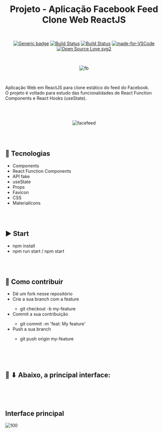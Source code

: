<div align="center"> 

# Projeto - Aplicação Facebook Feed Clone Web ReactJS

</div>

<br>

<div align="center">

[![Generic badge](https://img.shields.io/badge/Made%20by-Renan%20Borba-purple.svg)](https://shields.io/) [![Build Status](https://img.shields.io/github/stars/RenanBorba/react-web-facebook-feed.svg)](https://github.com/RenanBorba/react-web-facebook-feed) [![Build Status](https://img.shields.io/github/forks/RenanBorba/react-web-facebook-feed.svg)](https://github.com/RenanBorba/react-web-facebook-feed) [![made-for-VSCode](https://img.shields.io/badge/Made%20for-VSCode-1f425f.svg)](https://code.visualstudio.com/) [![Open Source Love svg2](https://badges.frapsoft.com/os/v2/open-source.svg?v=103)](https://github.com/ellerbrock/open-source-badges/)

<br>

![fb](https://user-images.githubusercontent.com/48495838/84807664-f61dc200-afdd-11ea-8d8a-f98ec1bc7366.png)

</div>

<br>

Aplicação Web em ReactJS para clone estático do feed do Facebook.<br>
O projeto é voltado para estudo das funcionalidades de React Function Components e React Hooks (useState).

<br><br>

<div align="center">
  
![facefeed](https://user-images.githubusercontent.com/48495838/84701933-39b7f380-af2c-11ea-869e-b17dc12fa104.png)

</div>

<br><br>

## :rocket: Tecnologias
<ul>
  <li>Components</li>
  <li>React Function Components</li>
  <li>API fake</li>
  <li>useState</li>
  <li>Props</li>
  <li>Favicon</li>
  <li>CSS</li>
  <li>MaterialIcons</li>
</ul>

<br><br>

## :arrow_forward: Start
<ul>
  <li>npm install</li>
  <li>npm run start / npm start</li>
</ul>

<br><br>

## :punch: Como contribuir
<ul>
  <li>Dê um fork nesse repositório</li>
  <li>Crie a sua branch com a feature</li>
    <ul>
      <li>git checkout -b my-feature</li>
    </ul>
  <li>Commit a sua contribuição</li>
    <ul>
      <li>git commit -m 'feat: My feature'</li>
    </ul>
  <li>Push a sua branch</li>
    <ul>
      <li>git push origin my-feature</li>
    </ul>
</ul>

<br><br>
<br>

## :mega: ⬇ Abaixo, a principal interface:

<br><br><br>

## Interface principal

![100](https://user-images.githubusercontent.com/48495838/84312343-29260880-ab3b-11ea-81eb-006bd0bb1b16.png)
